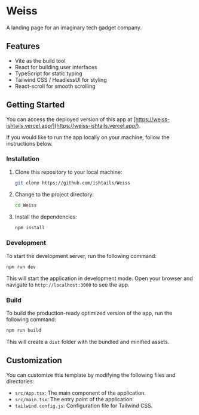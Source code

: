 # Weiss

A landing page for an imaginary tech gadget company.

## Features

- Vite as the build tool
- React for building user interfaces
- TypeScript for static typing
- Tailwind CSS / HeadlessUI for styling
- React-scroll for smooth scrolling

## Getting Started

You can access the deployed version of this app at [https://weiss-ishtails.vercel.app/](https://weiss-ishtails.vercel.app/).

If you would like to run the app locally on your machine, follow the instructions below.

### Installation

1. Clone this repository to your local machine:

   ```bash
   git clone https://github.com/ishtails/Weiss
   ```

2. Change to the project directory:

   ```bash
   cd Weiss
   ```

3. Install the dependencies:

   ```bash
   npm install
   ```

### Development

To start the development server, run the following command:

```bash
npm run dev
```

This will start the application in development mode. Open your browser and navigate to `http://localhost:3000` to see the app.

### Build

To build the production-ready optimized version of the app, run the following command:

```bash
npm run build
```

This will create a `dist` folder with the bundled and minified assets.

## Customization

You can customize this template by modifying the following files and directories:

- `src/App.tsx`: The main component of the application.
- `src/main.tsx`: The entry point of the application.
- `tailwind.config.js`: Configuration file for Tailwind CSS.

